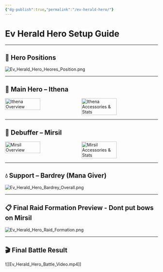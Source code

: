 ```yaml
---
{"dg-publish":true,"permalink":"/ev-herald-hero/"}
---
```


# Ev Herald Hero Setup Guide

---

## 📌 Hero Positions 

![Ev_Herald_Hero_Heores_Position.png](/img/user/Content/Ev_Herald_Hero_Heores_Position.png)

---

## 🌟 Main Hero – Ithena

<div style="display: flex; gap: 10px; flex-wrap: wrap;">
  <img src="/img/Ev_Herald_Hero_Ithena_Overall.png" alt="Ithena Overview" width="48%">
  <img src="/img/Ev_Herald_Hero_Ithena_Accesories_Stats.png" alt="Ithena Accessories & Stats" width="48%">
</div>

---

## 🧊 Debuffer – Mirsil

<div style="display: flex; gap: 10px; flex-wrap: wrap;">
  <img src="/img/Ev_Herald_Hero_Mirsil_Overall.png" alt="Mirsil Overview" width="48%">
  <img src="/img/Ev_Herald_Hero_Mirsil_Accesories_Stats.png" alt="Mirsil Accessories & Stats" width="48%">
</div>

---

## 💧 Support – Bardrey (Mana Giver)

![Ev_Herald_Hero_Bardrey_Overall.png](/img/user/Content/Ev_Herald_Hero_Bardrey_Overall.png)

---

## 📋 Final Raid Formation Preview - Dont put bows on Mirsil

![Ev_Herald_Hero_Raid_Formation.png](/img/user/Content/Ev_Herald_Hero_Raid_Formation.png)

---

## 🎬 Final Battle Result

![[Ev_Herald_Hero_Battle_Video.mp4]]
